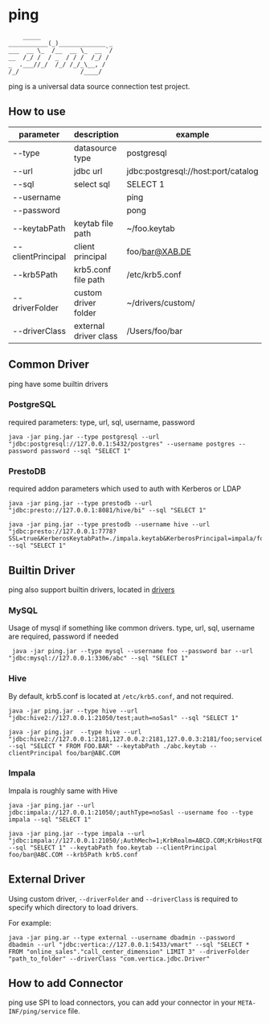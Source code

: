 # ping

        _____                
    ___________(_)_____________ _
    ___  __ \_  /__  __ \_  __ `/
    __  /_/ /  / _  / / /  /_/ /
    _  .___//_/  /_/ /_/_\__, /  
    /_/                 /____/   

ping is a universal data source connection test project.

## How to use

| parameter | description | example | required |
| --- | --- | --- | --- |
| --type | datasource type | postgresql | yes | |
| --url | jdbc url | jdbc:postgresql://host:port/catalog | yes |
| --sql | select sql | SELECT 1 | yes |
| --username | | ping | false |
| --password | | pong | false |
| --keytabPath | keytab file path | ~/foo.keytab | false |
| --clientPrincipal | client principal | foo/bar@XAB.DE | false |
| --krb5Path | krb5.conf file path | /etc/krb5.conf | false |
| --driverFolder | custom driver folder | ~/drivers/custom/ | false |
| --driverClass | external driver class | /Users/foo/bar | false |

## Common Driver

ping have some builtin drivers

### PostgreSQL

required parameters: type, url, sql, username, password
```
java -jar ping.jar --type postgresql --url "jdbc:postgresql://127.0.0.1:5432/postgres" --username postgres --password password --sql "SELECT 1"
```
### PrestoDB

required addon parameters which used to auth with Kerberos or LDAP

```
java -jar ping.jar --type prestodb --url "jdbc:presto://127.0.0.1:8081/hive/bi" --sql "SELECT 1"
```

```
java -jar ping.jar --type prestodb --username hive --url "jdbc:presto://127.0.0.1:7778?SSL=true&KerberosKeytabPath=./impala.keytab&KerberosPrincipal=impala/foo.org@BAR.COM&SSLTrustStorePath=./keystore.jks&SSLTrustStorePassword=password&KerberosRemoteServiceName=impala&KerberosConfigPath=./krb5.conf" --sql "SELECT 1"
```

## Builtin Driver

ping also support builtin drivers, located in [drivers](src/main/resources/drivers)

### MySQL

Usage of mysql if something like common drivers. type, url, sql, username are required, password if needed

```
 java -jar ping.jar --type mysql --username foo --password bar --url "jdbc:mysql://127.0.0.1:3306/abc" --sql "SELECT 1"
```
### Hive

By default, krb5.conf is located at `/etc/krb5.conf`, and not required.

```
java -jar ping.jar --type hive --url "jdbc:hive2://127.0.0.1:21050/test;auth=noSasl" --sql "SELECT 1"
```

```
java -jar ping.jar  --type hive --url "jdbc:hive2://127.0.0.1:2181,127.0.0.2:2181,127.0.0.3:2181/foo;serviceDiscoveryMode=zooKeeper;zooKeeperNamespace=hiveserver2;principal=hive/_HOST@BAR" --sql "SELECT * FROM FOO.BAR" --keytabPath ./abc.keytab --clientPrincipal foo/bar@ABC.COM
```
### Impala

Impala is roughly same with Hive

```
java -jar ping.jar --url jdbc:impala://127.0.0.1:21050/;authType=noSasl --username foo --type impala --sql "SELECT 1"
```
```
java -jar ping.jar --type impala --url "jdbc:impala://127.0.0.1:21050/;AuthMech=1;KrbRealm=ABCD.COM;KrbHostFQDN=_HOST;KrbServiceName=impala;KrbAuthType=0" --sql "SELECT 1" --keytabPath foo.keytab --clientPrincipal foo/bar@ABC.COM --krb5Path krb5.conf
```

## External Driver

Using custom driver, `--driverFolder` and `--driverClass` is required to specify which directory to load drivers.

For example:
```
java -jar ping.ar --type external --username dbadmin --password dbadmin --url "jdbc:vertica://127.0.0.1:5433/vmart" --sql "SELECT * FROM "online_sales"."call_center_dimension" LIMIT 3" --driverFolder "path_to_folder" --driverClass "com.vertica.jdbc.Driver"
```
## How to add Connector

ping use SPI to load connectors, you can add your connector in your `META-INF/ping/service` file.